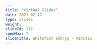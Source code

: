 ```yaml
---
title: "Virtual Slides"
date: 2021-02-17
type: slides
weight:
slideId: 112
zoomMax: 7
slideTitle: Whitefish embryo - Mitosis
---
```

